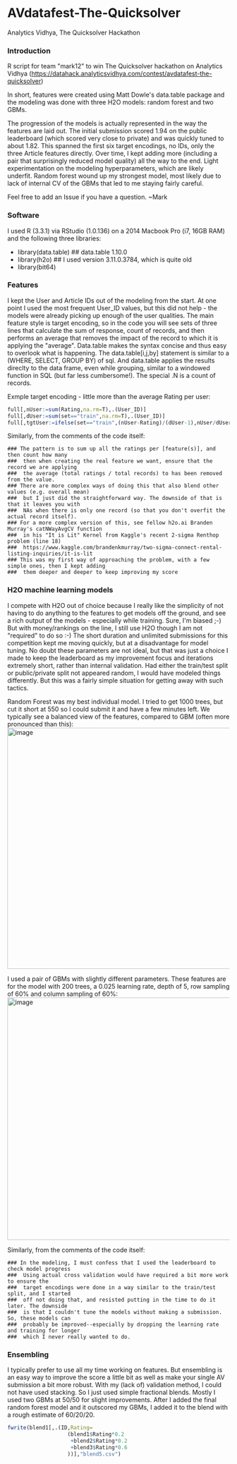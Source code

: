 # AVdatafest-The-Quicksolver
Analytics Vidhya, The Quicksolver Hackathon

### Introduction
R script for team "mark12" to win The Quicksolver hackathon on Analytics Vidhya (https://datahack.analyticsvidhya.com/contest/avdatafest-the-quicksolver)

In short, features were created using Matt Dowle's data.table package and the modeling was done with three H2O models: random forest and two GBMs.

The progression of the models is actually represented in the way the features are laid out. The initial submission scored 1.94 on the public leaderboard (which scored very close to private) and was quickly tuned to about 1.82. This spanned the first six target encodings, no IDs, only the three Article features directly. Over time, I kept adding more (including a pair that surprisingly reduced model quality) all the way to the end. Light experimentation on the modeling hyperparameters, which are likely underfit. Random forest wound up my strongest model, most likely due to lack of internal CV of the GBMs that led to me staying fairly careful.

Feel free to add an Issue if you have a question.
~Mark

### Software
I used R (3.3.1) via RStudio (1.0.136) on a 2014 Macbook Pro (i7, 16GB RAM) and the following three libraries:
* library(data.table) ## data.table 1.10.0
* library(h2o)  ## I used version 3.11.0.3784, which is quite old
* library(bit64)

### Features
I kept the User and Article IDs out of the modeling from the start. At one point I used the most frequent User_ID values, but this did not help - the models were already picking up enough of the user qualities. The main feature style is target encoding, so in the code you will see sets of three lines that calculate the sum of response, count of records, and then performs an average that removes the impact of the record to which it is applying the "average". Data.table makes the syntax concise and thus easy to overlook what is happening.
The data.table[i,j,by] statement is similar to a (WHERE, SELECT, GROUP BY) of sql. And data.table applies the results direclty to the data frame, even while grouping, similar to a windowed function in SQL (but far less cumbersome!). The special .N is a count of records.

Exmple target encoding - little more than the average Rating per user:
```r
full[,nUser:=sum(Rating,na.rm=T),.(User_ID)]
full[,dUser:=sum(set=="train",na.rm=T),.(User_ID)]
full[,tgtUser:=ifelse(set=="train",(nUser-Rating)/(dUser-1),nUser/dUser)]
```

Similarly, from the comments of the code itself:
```
### The pattern is to sum up all the ratings per [feature(s)], and then count how many
###  then when creating the real feature we want, ensure that the record we are applying
###  the average (total ratings / total records) to has been removed from the value.
### There are more complex ways of doing this that also blend other values (e.g. overall mean)
###  but I just did the straightforward way. The downside of that is that it leaves you with
###  NAs when there is only one record (so that you don't overfit the actual record itself).
### For a more complex version of this, see fellow h2o.ai Branden Murray's catNWayAvgCV function 
###  in his "It is Lit" Kernel from Kaggle's recent 2-sigma Renthop problem (line 18)
###  https://www.kaggle.com/brandenkmurray/two-sigma-connect-rental-listing-inquiries/it-is-lit
### This was my first way of approaching the problem, with a few simple ones, then I kept adding
###  them deeper and deeper to keep improving my score
```

### H2O machine learning models
I compete with H2O out of choice because I really like the simplicity of not having to do anything to the features to get models off the ground, and see a rich output of the models - especially while training. Sure, I'm biased ;-) But with money/rankings on the line, I still use H2O though I am not "required" to do so :-)
The short duration and unlimited submissions for this competition kept me moving quickly, but at a disadvantage for model tuning. No doubt these parameters are not ideal, but that was just a choice I made to keep the leaderboard as my improvement focus and iterations extremely short, rather than internal validation. Had either the train/test split or public/private split not appeared random, I would have modeled things differently. But this was a fairly simple situation for getting away with such tactics.

Random Forest was my best individual model. I tried to get 1000 trees, but cut it short at 550 so I could submit it and have a few minutes left. We typically see a balanced view of the features, compared to GBM (often more pronounced than this):
<img width="547" alt="image" src="https://cloud.githubusercontent.com/assets/2976822/25575196/a7f5e9c4-2e1a-11e7-95dc-8fc51c67dcd5.png">

I used a pair of GBMs with slightly different parameters. These features are for the model with 200 trees, a 0.025 learning rate, depth of 5, row sampling of 60% and column sampling of 60%:
<img width="550" alt="image" src="https://cloud.githubusercontent.com/assets/2976822/25575206/bab3885a-2e1a-11e7-8da3-f6c627df4b39.png">

Similarly, from the comments of the code itself:
```
### In the modeling, I must confess that I used the leaderboard to check model progress
###  Using actual cross validation would have required a bit more work to ensure the 
###  target encodings were done in a way similar to the train/test split, and I started 
###  off not doing that, and resisted putting in the time to do it later. The downside
###  is that I couldn't tune the models without making a submission. So, these models can
###  probably be improved--especially by dropping the learning rate and training for longer
###  which I never really wanted to do.
```

### Ensembling
I typically prefer to use all my time working on features. But ensembling is an easy way to improve the score a little bit as well as make your single AV submission a bit more robust. With my (lack of) validation method, I could not have used stacking. So I just used simple fractional blends. Mostly I used two GBMs at 50/50 for slight improvements. After I added the final random forest model and it outscored my GBMs, I added it to the blend with a rough estimate of 60/20/20.

```r
fwrite(blend1[,.(ID,Rating=
                   (blend1$Rating*0.2
                    +blend2$Rating*0.2
                    +blend3$Rating*0.6
                   ))],"blend5.csv")
```

